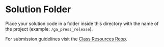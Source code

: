 # Solution Folder

Place your solution code in a folder inside this directory with the name of the project (example: `/ga_press_release`).

For submission guidelines visit the [Class Resources Reop](https://github.com/GA-Chicago-FEWD6/resources/blob/master/assignment-submission.md).